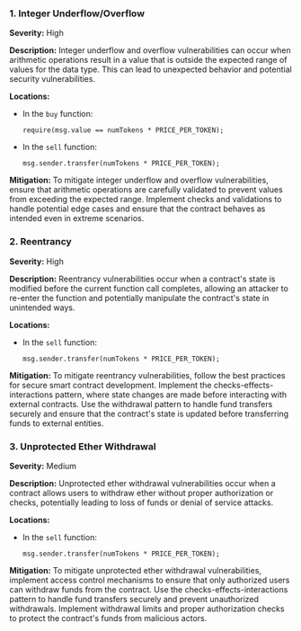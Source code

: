 ### 1. **Integer Underflow/Overflow**

**Severity:**
High

**Description:**
Integer underflow and overflow vulnerabilities can occur when arithmetic operations result in a value that is outside the expected range of values for the data type. This can lead to unexpected behavior and potential security vulnerabilities.

**Locations:**

- In the `buy` function:
  ```solidity
  require(msg.value == numTokens * PRICE_PER_TOKEN);
  ```

- In the `sell` function:
  ```solidity
  msg.sender.transfer(numTokens * PRICE_PER_TOKEN);
  ```

**Mitigation:**
To mitigate integer underflow and overflow vulnerabilities, ensure that arithmetic operations are carefully validated to prevent values from exceeding the expected range. Implement checks and validations to handle potential edge cases and ensure that the contract behaves as intended even in extreme scenarios.

### 2. **Reentrancy**

**Severity:**
High

**Description:**
Reentrancy vulnerabilities occur when a contract's state is modified before the current function call completes, allowing an attacker to re-enter the function and potentially manipulate the contract's state in unintended ways.

**Locations:**

- In the `sell` function:
  ```solidity
  msg.sender.transfer(numTokens * PRICE_PER_TOKEN);
  ```

**Mitigation:**
To mitigate reentrancy vulnerabilities, follow the best practices for secure smart contract development. Implement the checks-effects-interactions pattern, where state changes are made before interacting with external contracts. Use the withdrawal pattern to handle fund transfers securely and ensure that the contract's state is updated before transferring funds to external entities.

### 3. **Unprotected Ether Withdrawal**

**Severity:**
Medium

**Description:**
Unprotected ether withdrawal vulnerabilities occur when a contract allows users to withdraw ether without proper authorization or checks, potentially leading to loss of funds or denial of service attacks.

**Locations:**

- In the `sell` function:
  ```solidity
  msg.sender.transfer(numTokens * PRICE_PER_TOKEN);
  ```

**Mitigation:**
To mitigate unprotected ether withdrawal vulnerabilities, implement access control mechanisms to ensure that only authorized users can withdraw funds from the contract. Use the checks-effects-interactions pattern to handle fund transfers securely and prevent unauthorized withdrawals. Implement withdrawal limits and proper authorization checks to protect the contract's funds from malicious actors.